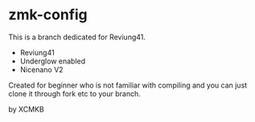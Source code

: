 # zmk-config

This is a branch dedicated for Reviung41. 
- Reviung41
- Underglow enabled
- Nicenano V2

Created for beginner who is not familiar with compiling and you can just clone it through fork etc to your branch.

by XCMKB
